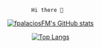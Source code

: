 
<div align="center">
  
  ```
  Hi there 👋  
  ```
  
  [![fpalaciosFM's GitHub stats](https://github-readme-stats.vercel.app/api?username=fpalaciosFM&theme=tokyonight&layout=compact)](https://github.com/fpalaciosFM/github-readme-stats)
  
  [![Top Langs](https://github-readme-stats.vercel.app/api/top-langs/?username=fpalaciosFM&theme=tokyonight&langs_count=10&hide=PostScript)](https://github.com/fpalaciosFM/github-readme-stats)
  
</div>   
<!--
**fpalaciosFM/fpalaciosFM** is a ✨ _special_ ✨ repository because its `README.md` (this file) appears on your GitHub profile.

Here are some ideas to get you started:

- 🔭 I’m currently working on ...
- 🌱 I’m currently learning ...
- 👯 I’m looking to collaborate on ...
- 🤔 I’m looking for help with ...
- 💬 Ask me about ...
- 📫 How to reach me: ...
- 😄 Pronouns: ...
- ⚡ Fun fact: ...
-->
